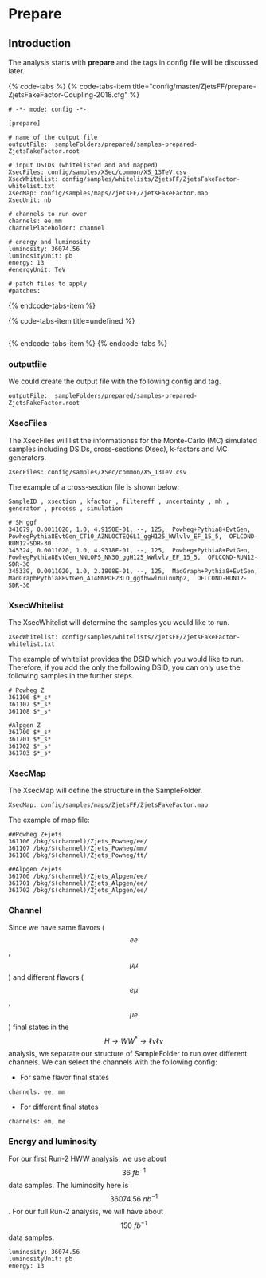 # Prepare

## Introduction

The analysis starts with **prepare** and the tags in config file will be discussed later.

{% code-tabs %}
{% code-tabs-item title="config/master/ZjetsFF/prepare-ZjetsFakeFactor-Coupling-2018.cfg" %}
```text
# -*- mode: config -*-

[prepare]

# name of the output file
outputFile:  sampleFolders/prepared/samples-prepared-ZjetsFakeFactor.root

# input DSIDs (whitelisted and and mapped)
XsecFiles: config/samples/XSec/common/XS_13TeV.csv
XsecWhitelist: config/samples/whitelists/ZjetsFF/ZjetsFakeFactor-whitelist.txt
XsecMap: config/samples/maps/ZjetsFF/ZjetsFakeFactor.map
XsecUnit: nb

# channels to run over
channels: ee,mm
channelPlaceholder: channel

# energy and luminosity
luminosity: 36074.56
luminosityUnit: pb
energy: 13
#energyUnit: TeV

# patch files to apply
#patches: 
```
{% endcode-tabs-item %}

{% code-tabs-item title=undefined %}
```

```
{% endcode-tabs-item %}
{% endcode-tabs %}

### outputfile

We could create the output file with the following config and tag. 

```text
outputFile:  sampleFolders/prepared/samples-prepared-ZjetsFakeFactor.root
```

### XsecFiles

The XsecFiles will list the informationss for the Monte-Carlo \(MC\) simulated samples including DSIDs, cross-sections \(Xsec\), k-factors and MC generators. 

```text
XsecFiles: config/samples/XSec/common/XS_13TeV.csv
```

The example of a cross-section file is shown below:

```text
SampleID , xsection , kfactor , filtereff , uncertainty , mh , generator , process , simulation

# SM ggf
341079, 0.0011020, 1.0, 4.9150E-01, --, 125,  Powheg+Pythia8+EvtGen, PowhegPythia8EvtGen_CT10_AZNLOCTEQ6L1_ggH125_WWlvlv_EF_15_5,  OFLCOND-RUN12-SDR-30
345324, 0.0011020, 1.0, 4.9318E-01, --, 125,  Powheg+Pythia8+EvtGen, PowhegPythia8EvtGen_NNLOPS_NN30_ggH125_WWlvlv_EF_15_5,  OFLCOND-RUN12-SDR-30
345339, 0.0011020, 1.0, 2.1808E-01, --, 125,  MadGraph+Pythia8+EvtGen, MadGraphPythia8EvtGen_A14NNPDF23LO_ggfhwwlnulnuNp2,  OFLCOND-RUN12-SDR-30
```

### XsecWhitelist

The XsecWhitelist will determine the samples you would like to run. 

```text
XsecWhitelist: config/samples/whitelists/ZjetsFF/ZjetsFakeFactor-whitelist.txt
```

The example of whitelist provides the DSID which you would like to run. Therefore, if you add the only the following DSID, you can only use the following samples in the further steps. 

```text
# Powheg Z
361106 $*_s*
361107 $*_s*
361108 $*_s*

#Alpgen Z
361700 $*_s*
361701 $*_s*
361702 $*_s*
361703 $*_s*
```

### XsecMap

The XsecMap will define the structure in the SampleFolder. 

```text
XsecMap: config/samples/maps/ZjetsFF/ZjetsFakeFactor.map
```

The example of map file:

```text
##Powheg Z+jets
361106 /bkg/$(channel)/Zjets_Powheg/ee/
361107 /bkg/$(channel)/Zjets_Powheg/mm/
361108 /bkg/$(channel)/Zjets_Powheg/tt/

##Alpgen Z+jets
361700 /bkg/$(channel)/Zjets_Alpgen/ee/
361701 /bkg/$(channel)/Zjets_Alpgen/ee/
361702 /bkg/$(channel)/Zjets_Alpgen/ee/
```

### Channel

Since we have same flavors \($$ee$$ , $$\mu\mu$$\) and different flavors \($$e\mu$$ , $$\mu e$$\) final states in the $$H\rightarrow WW^*\rightarrow\ell\nu\ell\nu$$ analysis, we separate our structure of SampleFolder to run over different channels. We can select the channels with the following config:

* For same flavor final states

```text
channels: ee, mm
```

* For different final states

```text
channels: em, me
```

### Energy and luminosity

For our first Run-2 HWW analysis, we use about $$\textrm{36 }fb^{-1}$$ data samples. The luminosity here is $$\textrm{36074.56 } nb^{-1}$$. For our full Run-2 analysis, we will have about $$\textrm{150 }fb^{-1}$$data samples.

```text
luminosity: 36074.56
luminosityUnit: pb
energy: 13
```

